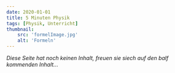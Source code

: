 ```yaml
---
date: 2020-01-01
title: 5 Minuten Physik
tags: [Physik, Unterricht]
thumbnail: 
    src: 'formelImage.jpg'
    alt: 'Formeln'
---
```


_Diese Seite hat noch keinen Inhalt, freuen sie siech auf den balf kommenden Inhalt..._